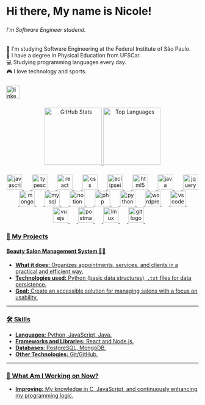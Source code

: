 <h1 align="left">Hi there, My name is Nicole!</h1>

###

<h6 align="left">I'm Software Engineer studend.</h6>

###

<p align="left">🌱 I'm studying Software Engineering at the Federal Institute of São Paulo.<br>💪 I have a degree in Physical Education from UFSCar.<br>💻 Studying programming languages every day.<br>🎮 I love technology and sports.</p>

###

<div align="left">
  <a href="https://www.linkedin.com/in/nicole-jardim" target="_blank">
    <img src="https://img.shields.io/static/v1?message=LinkedIn&logo=linkedin&label=&color=0077B5&logoColor=white&labelColor=&style=for-the-badge" height="35" alt="linkedin logo"  />
</div>

###

###

<div align="center">
  <img src="https://github-readme-stats.vercel.app/api?username=Nicole-Jardim&show_icons=true&include_all_commits=true&count_private=true&theme=rose_pine&hide_border=false" height="150" alt="GitHub Stats" />
  <img src="https://github-readme-stats.vercel.app/api/top-langs?username=Nicole-Jardim&layout=compact&langs_count=5&theme=rose_pine&hide_border=false" height="150" alt="Top Languages" />
</div>

###


<div align="center">
  <img src="https://cdn.jsdelivr.net/gh/devicons/devicon/icons/javascript/javascript-original.svg" height="40" alt="javascript logo"  />
  <img width="18" />
  <img src="https://cdn.jsdelivr.net/gh/devicons/devicon/icons/typescript/typescript-original.svg" height="40" alt="typescript logo"  />
  <img width="18" />
  <img src="https://cdn.jsdelivr.net/gh/devicons/devicon/icons/react/react-original.svg" height="40" alt="react logo"  />
  <img width="18" />
  <img src="https://skillicons.dev/icons?i=css" height="40" alt="css logo"  />
  <img width="18" />
  <img src="https://skillicons.dev/icons?i=eclipse" height="40" alt="eclipseide logo"  />
  <img width="18" />
  <img src="https://cdn.jsdelivr.net/gh/devicons/devicon/icons/html5/html5-original.svg" height="40" alt="html5 logo"  />
  <img width="18" />
  <img src="https://cdn.jsdelivr.net/gh/devicons/devicon/icons/java/java-original.svg" height="40" alt="java logo"  />
  <img width="18" />
  <img src="https://cdn.jsdelivr.net/gh/devicons/devicon/icons/jquery/jquery-original.svg" height="40" alt="jquery logo"  />
  <img width="18" />
  <img src="https://cdn.jsdelivr.net/gh/devicons/devicon/icons/mongodb/mongodb-original.svg" height="40" alt="mongodb logo"  />
  <img width="18" />
  <img src="https://cdn.jsdelivr.net/gh/devicons/devicon/icons/mysql/mysql-original.svg" height="40" alt="mysql logo"  />
  <img width="18" />
  <img src="https://cdn.jsdelivr.net/gh/devicons/devicon/icons/notion/notion-original.svg" height="40" alt="notion logo"  />
  <img width="18" />
  <img src="https://skillicons.dev/icons?i=php" height="40" alt="php logo"  />
  <img width="18" />
  <img src="https://cdn.simpleicons.org/python/3776AB" height="40" alt="python logo"  />
  <img width="18" />
  <img src="https://cdn.simpleicons.org/wordpress/21759B" height="40" alt="wordpress logo"  />
  <img width="18" />
  <img src="https://cdn.jsdelivr.net/gh/devicons/devicon/icons/vscode/vscode-original.svg" height="40" alt="vscode logo"  />
  <img width="18" />
  <img src="https://skillicons.dev/icons?i=vue" height="40" alt="vuejs logo"  />
  <img width="18" />
  <img src="https://cdn.simpleicons.org/postman/FF6C37" height="40" alt="postman logo"  />
  <img width="18" />
  <img src="https://cdn.jsdelivr.net/gh/devicons/devicon/icons/linux/linux-original.svg" height="40" alt="linux logo"  />
  <img width="18" />
  <img src="https://cdn.jsdelivr.net/gh/devicons/devicon/icons/git/git-original.svg" height="40" alt="git logo"  />
  <img width="18" />
</div>

###


### 💼 My Projects

#### Beauty Salon Management System 💇‍♀️  
- **What it does:** Organizes appointments, services, and clients in a practical and efficient way.  
- **Technologies used:** Python (basic data structures), `.txt` files for data persistence.  
- **Goal:** Create an accessible solution for managing salons with a focus on usability.

---

### 🛠️ Skills

- **Languages:** Python, JavaScript, Java.  
- **Frameworks and Libraries:** React and Node.js.  
- **Databases:** PostgreSQL, MongoDB.  
- **Other Technologies:** Git/GitHub.

---

### 🌱 What Am I Working on Now?

- **Improving:** My knowledge in C, JavaScript, and continuously enhancing my programming logic.



###
